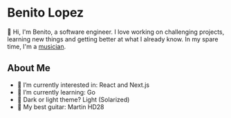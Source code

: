 # Benito Lopez

👋 Hi, I'm Benito, a software engineer. I love working on challenging projects, learning new things and getting better at what I already know. In my spare time, I'm a [musician](https://www.instagram.com/iibrimusic/).

## About Me

- 👀 I’m currently interested in: React and Next.js
- 🌱 I’m currently learning: Go
- 🔆 Dark or light theme? Light (Solarized)
- 🎸 My best guitar: Martin HD28
